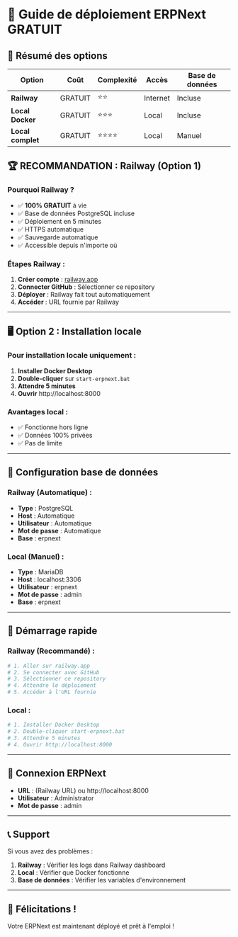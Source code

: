 # 🚀 Guide de déploiement ERPNext GRATUIT

## 🎯 Résumé des options

| Option | Coût | Complexité | Accès | Base de données |
|--------|------|------------|-------|-----------------|
| **Railway** | GRATUIT | ⭐⭐ | Internet | Incluse |
| **Local Docker** | GRATUIT | ⭐⭐⭐ | Local | Incluse |
| **Local complet** | GRATUIT | ⭐⭐⭐⭐ | Local | Manuel |

## 🏆 RECOMMANDATION : Railway (Option 1)

### Pourquoi Railway ?
- ✅ **100% GRATUIT** à vie
- ✅ Base de données PostgreSQL incluse
- ✅ Déploiement en 5 minutes
- ✅ HTTPS automatique
- ✅ Sauvegarde automatique
- ✅ Accessible depuis n'importe où

### Étapes Railway :
1. **Créer compte** : [railway.app](https://railway.app)
2. **Connecter GitHub** : Sélectionner ce repository
3. **Déployer** : Railway fait tout automatiquement
4. **Accéder** : URL fournie par Railway

---

## 🖥️ Option 2 : Installation locale

### Pour installation locale uniquement :
1. **Installer Docker Desktop**
2. **Double-cliquer** sur `start-erpnext.bat`
3. **Attendre 5 minutes**
4. **Ouvrir** http://localhost:8000

### Avantages local :
- ✅ Fonctionne hors ligne
- ✅ Données 100% privées
- ✅ Pas de limite

---

## 🔧 Configuration base de données

### Railway (Automatique) :
- **Type** : PostgreSQL
- **Host** : Automatique
- **Utilisateur** : Automatique
- **Mot de passe** : Automatique
- **Base** : erpnext

### Local (Manuel) :
- **Type** : MariaDB
- **Host** : localhost:3306
- **Utilisateur** : erpnext
- **Mot de passe** : admin
- **Base** : erpnext

---

## 🚀 Démarrage rapide

### Railway (Recommandé) :
```bash
# 1. Aller sur railway.app
# 2. Se connecter avec GitHub
# 3. Sélectionner ce repository
# 4. Attendre le déploiement
# 5. Accéder à l'URL fournie
```

### Local :
```bash
# 1. Installer Docker Desktop
# 2. Double-cliquer start-erpnext.bat
# 3. Attendre 5 minutes
# 4. Ouvrir http://localhost:8000
```

---

## 🔑 Connexion ERPNext

- **URL** : (Railway URL) ou http://localhost:8000
- **Utilisateur** : Administrator
- **Mot de passe** : admin

---

## 📞 Support

Si vous avez des problèmes :
1. **Railway** : Vérifier les logs dans Railway dashboard
2. **Local** : Vérifier que Docker fonctionne
3. **Base de données** : Vérifier les variables d'environnement

---

## 🎉 Félicitations !

Votre ERPNext est maintenant déployé et prêt à l'emploi !
